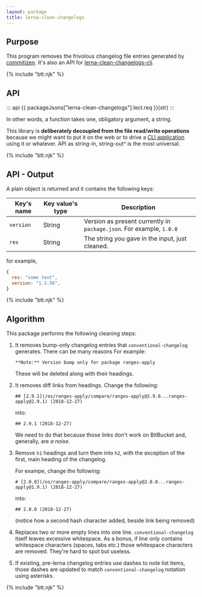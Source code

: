 ```yaml
---
layout: package
title: lerna-clean-changelogs
---
```


## Purpose

This program removes the frivolous changelog file entries generated by [commitizen](https://www.npmjs.com/package/git-cz). It's also an API for [lerna-clean-changelogs-cli](/os/lerna-clean-changelogs-cli/).

{% include "btt.njk" %}

## API

::: api
{{ packageJsons["lerna-clean-changelogs"].lect.req }}(str)
:::

In other words, a function takes one, obligatory argument, a string.

This library is **deliberately decoupled from the file read/write operations** because we might want to put it on the web or to drive a [CLI application](/os/lerna-clean-changelogs-cli/) using it or whatever. API as string-in, string-out^ is the most universal.

{% include "btt.njk" %}

## API - Output

A plain object is returned and it contains the following keys:

| Key's name | Key value's type | Description                                                          |
| ---------- | ---------------- | -------------------------------------------------------------------- |
| `version`  | String           | Version as present currently in `package.json`. For example, `1.0.0` |
| `res`      | String           | The string you gave in the input, just cleaned.                      |

for example,

```js
{
  res: "some text",
  version: "1.3.56",
}
```

{% include "btt.njk" %}

## Algorithm

This package performs the following cleaning steps:

1. It removes bump-only changelog entries that `conventional-changelog` generates. There can be many reasons For example:

   ```
   **Note:** Version bump only for package ranges-apply
   ```

   These will be deleted along with their headings.

2. It removes diff links from headings. Change the following:

   ```
   ## [2.9.1](/os/ranges-apply/compare/ranges-apply@2.9.0...ranges-apply@2.9.1) (2018-12-27)
   ```

   into:

   ```
   ## 2.9.1 (2018-12-27)
   ```

   We need to do that because those links don't work on BitBucket and, generally, are _a noise_.

3. Remove `h1` headings and turn them into `h2`, with the exception of the first, main heading of the changelog.

   For exampe, change the following:

   ```
   # [2.0.0](/os/ranges-apply/compare/ranges-apply@2.0.0...ranges-apply@1.9.1) (2018-12-27)
   ```

   into:

   ```
   ## 2.0.0 (2018-12-27)
   ```

   (notice how a second hash character added, beside link being removed)

4. Replaces two or more empty lines into one line. `conventional-changelog` itself leaves excessive whitespace. As a bonus, if line only contains whitespace characters (spaces, tabs etc.) those whitespace characters are removed. They're hard to spot but useless.

5. If existing, pre-lerna changelog entries use dashes to note list items, those dashes are updated to match `conventional-changelog` notation using asterisks.


{% include "btt.njk" %}
